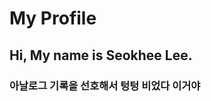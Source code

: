 # My Profile
<h2>Hi, My name is Seokhee Lee.</h2>
<h3>아날로그 기록을 선호해서 텅텅 비었다 이거야</h3>



<!--
**DavidLeeeee/DavidLeeeee** is a ✨ _special_ ✨ repository because its `README.md` (this file) appears on your GitHub profile.

Here are some ideas to get you started:

- 🔭 I’m currently working on ...
- 🌱 I’m currently learning ...
- 👯 I’m looking to collaborate on ...
- 🤔 I’m looking for help with ...
- 💬 Ask me about ...
- 📫 How to reach me: ...
- 😄 Pronouns: ...
- ⚡ Fun fact: ...
-->
